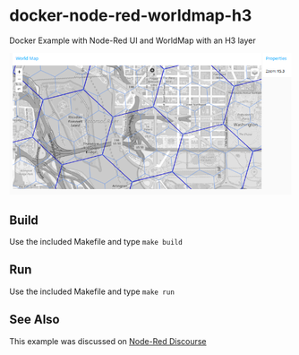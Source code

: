 # docker-node-red-worldmap-h3
Docker Example with Node-Red UI and WorldMap with an H3 layer

![Docker Nedo-Red Worldmap with Uber H3 layer](ui.png?raw=true "Docker Nedo-Red Worldmap with Uber H3 layer")

## Build

Use the included Makefile and type `make build`

## Run

Use the included Makefile and type `make run`

## See Also

This example was discussed on [Node-Red Discourse](https://discourse.nodered.org/t/node-to-wrap-h3-js-from-https-github-com-uber-h3-js/70598/6)
